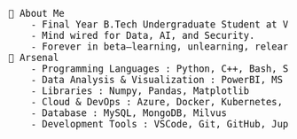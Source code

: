 <!--
**Narenpradhan/Narenpradhan** is a ✨ _special_ ✨ repository because its `README.md` (this file) appears on your GitHub profile.

Here are some ideas to get you started:

- 🔭 I’m currently working on ...
- 🌱 I’m currently learning ...
- 👯 I’m looking to collaborate on ...
- 🤔 I’m looking for help with ...
- 💬 Ask me about ...
- 📫 How to reach me: ...
- 😄 Pronouns: ...
- ⚡ Fun fact: ...
-->
<link href="https://fonts.googleapis.com/css?family=Space+Mono&display=swap" rel="stylesheet">

<div style="font-family: 'Space Mono', monospace; font-size: 1.2em;">
<pre>
🍁 About Me
    - Final Year B.Tech Undergraduate Student at VSSUT, Burla.
    - Mind wired for Data, AI, and Security.
    - Forever in beta—learning, unlearning, relearning.
🪺 Arsenal
    - Programming Languages : Python, C++, Bash, SQL
    - Data Analysis & Visualization : PowerBI, MS Excel
    - Libraries : Numpy, Pandas, Matplotlib
    - Cloud & DevOps : Azure, Docker, Kubernetes, Linux
    - Database : MySQL, MongoDB, Milvus
    - Development Tools : VSCode, Git, GitHub, Jupyter Notebook
</pre>
</div>


